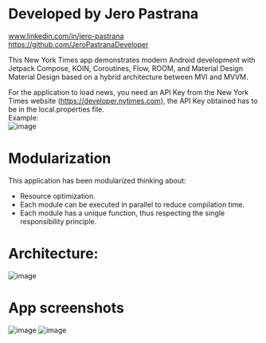 # Developed by Jero Pastrana<br>
www.linkedin.com/in/jero-pastrana<br>
https://github.com/JeroPastranaDeveloper

This New York Times app demonstrates modern Android development with Jetpack Compose, KOIN, Coroutines, Flow, ROOM, and Material Design Material Design based on a hybrid architecture between MVI and MVVM.

For the application to load news, you need an API Key from the New York Times website (https://developer.nytimes.com), the API Key obtained has to be in the local.properties file.<br>
Example:<br>
![image](https://github.com/user-attachments/assets/d7b3b1ab-b43e-4ce9-8fb8-93b40cd40632)

# Modularization
This application has been modularized thinking about:
- Resource optimization. 
- Each module can be executed in parallel to reduce compilation time.
- Each module has a unique function, thus respecting the single responsibility principle.

# Architecture:
![image](https://github.com/user-attachments/assets/48be2189-afb3-45d9-9985-9d1414cf57c0)

# App screenshots

![image](https://github.com/user-attachments/assets/930c4585-1038-418d-87c8-6e05ccfe9451)   ![image](https://github.com/user-attachments/assets/89d4fd72-c596-4b49-a31d-e4e16125b5f8)
